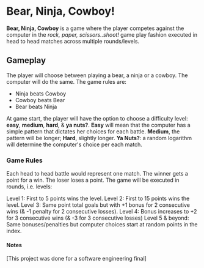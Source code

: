 # Bear, Ninja, Cowboy!

**Bear, Ninja, Cowboy** is a game where the player competes against the computer in the _rock, paper, scissors..shoot!_ game play fashion executed in head to head matches across multiple rounds/levels.

## Gameplay

The player will choose between playing a bear, a ninja or a cowboy. The computer will do the same. The game rules are:
- Ninja beats Cowboy
- Cowboy beats Bear
- Bear beats Ninja

At game start, the player will have the option to choose a difficulty level: **easy**, **medium**, **hard**, & **ya nuts?**. **Easy** will mean that the computer has a simple pattern that dictates her choices for each battle. **Medium**, the pattern will be longer; **Hard**, slightly longer. **Ya Nuts?**: a random logarithm will determine the computer's choice per each match.

### Game Rules

Each head to head battle would represent one match. The winner gets a point for a win. The loser loses a point. The game will be executed in rounds, i.e. levels:

Level 1: First to 5 points wins the level.
Level 2: First to 15 points wins the level.
Level 3: Same point total goals but with +1 bonus for 2 consecutive wins (& -1 penalty for 2 consecutive losses).
Level 4: Bonus increases to +2 for 3 consecutive wins (& -3 for 3 consecutive losses)
Level 5 & beyond: Same bonuses/penalties but computer choices start at random points in the index.

#### Notes

[This project was done for a software engineering final]
